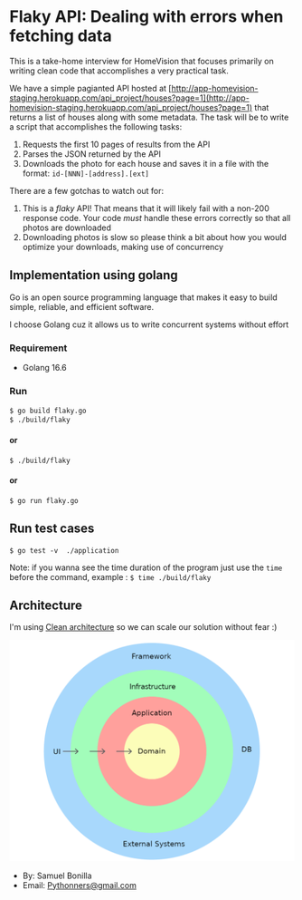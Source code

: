 # Flaky API: Dealing with errors when fetching data

This is a take-home interview for HomeVision that focuses primarily on writing clean code that accomplishes a very practical task.

We have a simple pagianted API hosted at [http://app-homevision-staging.herokuapp.com/api_project/houses?page=1](http://app-homevision-staging.herokuapp.com/api_project/houses?page=1) that returns a list of houses along with some metadata. The task will be to write a script that accomplishes the following tasks:

1. Requests the first 10 pages of results from the API
2. Parses the JSON returned by the API
3. Downloads the photo for each house and saves it in a file with the format: `id-[NNN]-[address].[ext]`

There are a few gotchas to watch out for:

1. This is a *flaky* API! That means that it will likely fail with a non-200 response code. Your code *must* handle these errors correctly so that all photos are downloaded
2. Downloading photos is slow so please think a bit about how you would optimize your downloads, making use of concurrency

## Implementation using golang

Go is an open source programming language that makes it easy to build simple, reliable, and efficient software.

I choose Golang cuz it allows us to write concurrent systems without effort

### Requirement

- Golang 16.6

### Run

    $ go build flaky.go
    $ ./build/flaky

#### or 

    $ ./build/flaky

#### or

    $ go run flaky.go

## Run test cases

    $ go test -v  ./application

Note: if you wanna see the time duration of the program just use 
the `time` before the command, example : `$ time ./build/flaky`

## Architecture

I'm using [Clean architecture](https://www.amazon.com/-/es/Robert-Martin/dp/0134494164) so we can scale our solution without fear :)

![alt text](./docs/clean-architecture.png)

- By: Samuel Bonilla
- Email: Pythonners@gmail.com


